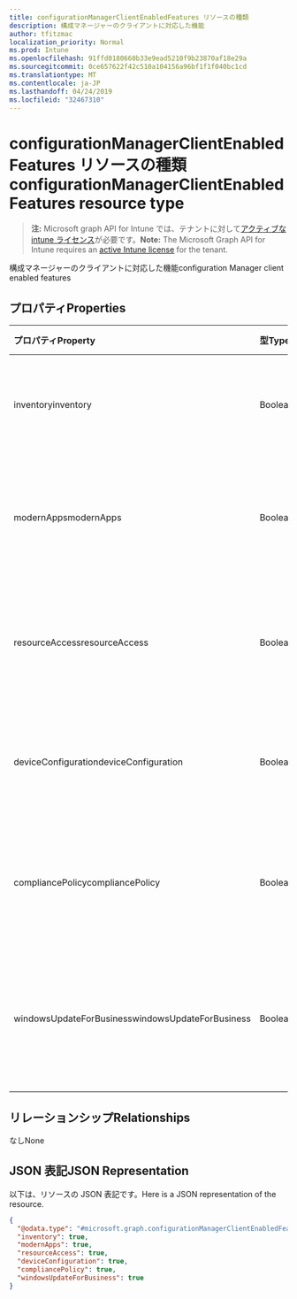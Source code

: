 ```yaml
---
title: configurationManagerClientEnabledFeatures リソースの種類
description: 構成マネージャーのクライアントに対応した機能
author: tfitzmac
localization_priority: Normal
ms.prod: Intune
ms.openlocfilehash: 91ffd0180660b33e9ead5210f9b23870af18e29a
ms.sourcegitcommit: 0ce657622f42c510a104156a96bf1f1f040bc1cd
ms.translationtype: MT
ms.contentlocale: ja-JP
ms.lasthandoff: 04/24/2019
ms.locfileid: "32467310"
---
```

# <a name="configurationmanagerclientenabledfeatures-resource-type"></a><span data-ttu-id="69cb6-103">configurationManagerClientEnabledFeatures リソースの種類</span><span class="sxs-lookup"><span data-stu-id="69cb6-103">configurationManagerClientEnabledFeatures resource type</span></span>

> <span data-ttu-id="69cb6-104">**注:** Microsoft graph API for Intune では、テナントに対して[アクティブな intune ライセンス](https://go.microsoft.com/fwlink/?linkid=839381)が必要です。</span><span class="sxs-lookup"><span data-stu-id="69cb6-104">**Note:** The Microsoft Graph API for Intune requires an [active Intune license](https://go.microsoft.com/fwlink/?linkid=839381) for the tenant.</span></span>

<span data-ttu-id="69cb6-105">構成マネージャーのクライアントに対応した機能</span><span class="sxs-lookup"><span data-stu-id="69cb6-105">configuration Manager client enabled features</span></span>

## <a name="properties"></a><span data-ttu-id="69cb6-106">プロパティ</span><span class="sxs-lookup"><span data-stu-id="69cb6-106">Properties</span></span>
|<span data-ttu-id="69cb6-107">プロパティ</span><span class="sxs-lookup"><span data-stu-id="69cb6-107">Property</span></span>|<span data-ttu-id="69cb6-108">型</span><span class="sxs-lookup"><span data-stu-id="69cb6-108">Type</span></span>|<span data-ttu-id="69cb6-109">説明</span><span class="sxs-lookup"><span data-stu-id="69cb6-109">Description</span></span>|
|:---|:---|:---|
|<span data-ttu-id="69cb6-110">inventory</span><span class="sxs-lookup"><span data-stu-id="69cb6-110">inventory</span></span>|<span data-ttu-id="69cb6-111">Boolean</span><span class="sxs-lookup"><span data-stu-id="69cb6-111">Boolean</span></span>|<span data-ttu-id="69cb6-112">在庫が Intune によって管理されているかどうか</span><span class="sxs-lookup"><span data-stu-id="69cb6-112">Whether inventory is managed by Intune</span></span>|
|<span data-ttu-id="69cb6-113">modernApps</span><span class="sxs-lookup"><span data-stu-id="69cb6-113">modernApps</span></span>|<span data-ttu-id="69cb6-114">Boolean</span><span class="sxs-lookup"><span data-stu-id="69cb6-114">Boolean</span></span>|<span data-ttu-id="69cb6-115">モダン アプリケーションが Intune によって管理されているかどうか</span><span class="sxs-lookup"><span data-stu-id="69cb6-115">Whether modern application is managed by Intune</span></span>|
|<span data-ttu-id="69cb6-116">resourceAccess</span><span class="sxs-lookup"><span data-stu-id="69cb6-116">resourceAccess</span></span>|<span data-ttu-id="69cb6-117">Boolean</span><span class="sxs-lookup"><span data-stu-id="69cb6-117">Boolean</span></span>|<span data-ttu-id="69cb6-118">リソース アクセスが Intune によって管理されているかどうか</span><span class="sxs-lookup"><span data-stu-id="69cb6-118">Whether resource access is managed by Intune</span></span>|
|<span data-ttu-id="69cb6-119">deviceConfiguration</span><span class="sxs-lookup"><span data-stu-id="69cb6-119">deviceConfiguration</span></span>|<span data-ttu-id="69cb6-120">Boolean</span><span class="sxs-lookup"><span data-stu-id="69cb6-120">Boolean</span></span>|<span data-ttu-id="69cb6-121">デバイス構成が Intune によって管理されているかどうか</span><span class="sxs-lookup"><span data-stu-id="69cb6-121">Whether device configuration is managed by Intune</span></span>|
|<span data-ttu-id="69cb6-122">compliancePolicy</span><span class="sxs-lookup"><span data-stu-id="69cb6-122">compliancePolicy</span></span>|<span data-ttu-id="69cb6-123">Boolean</span><span class="sxs-lookup"><span data-stu-id="69cb6-123">Boolean</span></span>|<span data-ttu-id="69cb6-124">コンプライアンス ポリシーが Intune によって管理されているかどうか</span><span class="sxs-lookup"><span data-stu-id="69cb6-124">Whether compliance policy is managed by Intune</span></span>|
|<span data-ttu-id="69cb6-125">windowsUpdateForBusiness</span><span class="sxs-lookup"><span data-stu-id="69cb6-125">windowsUpdateForBusiness</span></span>|<span data-ttu-id="69cb6-126">Boolean</span><span class="sxs-lookup"><span data-stu-id="69cb6-126">Boolean</span></span>|<span data-ttu-id="69cb6-127">Windows Update for Business が Intune によって管理されているかどうか</span><span class="sxs-lookup"><span data-stu-id="69cb6-127">Whether Windows Update for Business is managed by Intune</span></span>|

## <a name="relationships"></a><span data-ttu-id="69cb6-128">リレーションシップ</span><span class="sxs-lookup"><span data-stu-id="69cb6-128">Relationships</span></span>
<span data-ttu-id="69cb6-129">なし</span><span class="sxs-lookup"><span data-stu-id="69cb6-129">None</span></span>

## <a name="json-representation"></a><span data-ttu-id="69cb6-130">JSON 表記</span><span class="sxs-lookup"><span data-stu-id="69cb6-130">JSON Representation</span></span>
<span data-ttu-id="69cb6-131">以下は、リソースの JSON 表記です。</span><span class="sxs-lookup"><span data-stu-id="69cb6-131">Here is a JSON representation of the resource.</span></span>
<!-- {
  "blockType": "resource",
  "@odata.type": "microsoft.graph.configurationManagerClientEnabledFeatures"
}
-->
``` json
{
  "@odata.type": "#microsoft.graph.configurationManagerClientEnabledFeatures",
  "inventory": true,
  "modernApps": true,
  "resourceAccess": true,
  "deviceConfiguration": true,
  "compliancePolicy": true,
  "windowsUpdateForBusiness": true
}
```




